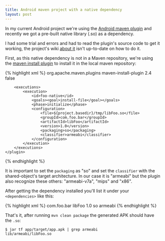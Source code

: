 ```yaml
---
title: Android maven project with a native dependency
layout: post
---
```


In my current Android project we're using the [Android maven plugin] and recently we got
a pre-built native library (.so) as a dependency.

I had some trial and errors and had to read the plugin's source code to get it working,
the project's wiki [about it][wiki-native-lib] isn't up-to-date on how to do it.

First, as this native dependency is not in a Maven repository, we're using the [maven install plugin]
to install it in the local maven repository:

{% highlight xml %}
    <plugin>
        <groupId>org.apache.maven.plugins</groupId>
        <artifactId>maven-install-plugin</artifactId>
        <version>2.4</version>
        <inherited>false</inherited>

        <executions>
            <execution>
                <id>foo-native</id>
                <goals><goal>install-file</goal></goals>
                <phase>initialize</phase>
                <configuration>
                    <file>${project.basedir}/tmp/libFoo.so</file>
                    <groupId>com.foo.bar</groupId>
                    <artifactId>libFoo</artifactId>
                    <version>1.0</version>
                    <packaging>so</packaging>
                    <classifier>armeabi</classifier>
                </configuration>
            </execution>
        </executions>
    </plugin>
{% endhighlight %}

It is important to set the `packaging` as "so" and set the `classifier` with the shared-object's
target architecture. In our case it is "armeabi" but the plugin also recognize these others:
"armeabi-v7a", "mips" and "x86".

After getting the dependency installed you'll list it under your `<dependencies>` like this:

{% highlight xml %}
    <dependency>
        <groupId>com.foo.bar</groupId>
        <artifactId>libFoo</artifactId>
        <version>1.0</version>
        <type>so</type>
        <classifier>armeabi</classifier>
    </dependency>
{% endhighlight %}

That's it, after running `mvn clean package` the generated APK should have the `.so`:

    $ jar tf app/target/app.apk | grep armeabi
    lib/armeabi/libFoo.so


[Android maven plugin]: https://code.google.com/p/maven-android-plugin
[wiki-native-lib]: https://code.google.com/p/maven-android-plugin/wiki/NativeLibsAsDependencies
[maven install plugin]: http://maven.apache.org/plugins/maven-install-plugin/

